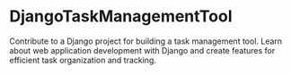 # DjangoTaskManagementTool
Contribute to a Django project for building a task management tool. Learn about web application development with Django and create features for efficient task organization and tracking.
